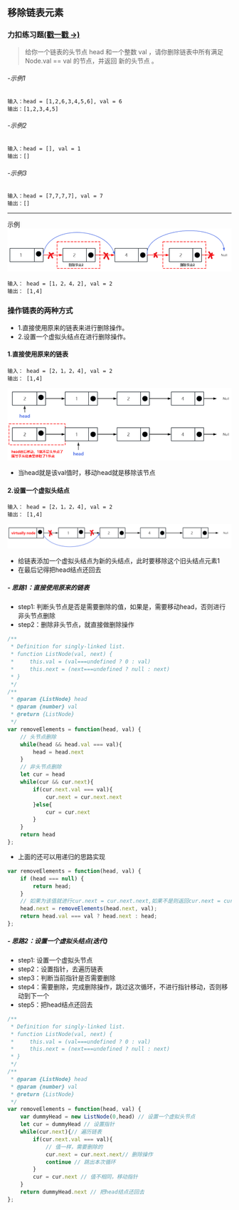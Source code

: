 ## 移除链表元素

### 力扣练习题[(戳一戳 ->)](https://leetcode.cn/problems/remove-linked-list-elements/)

> 给你一个链表的头节点 head 和一个整数 val ，请你删除链表中所有满足 Node.val == val 的节点，并返回 新的头节点 。

###### -示例1
```
输入：head = [1,2,6,3,4,5,6], val = 6
输出：[1,2,3,4,5]
```
###### -示例2
```
输入：head = [], val = 1
输出：[]
```
###### -示例3
```
输入：head = [7,7,7,7], val = 7
输出：[]
```

---
示例
![图片](../../../public/lc_l7.png)
```
输入： head = [1，2，4，2], val = 2
输出： [1,4]
```
### 操作链表的两种方式
- 1.直接使用原来的链表来进行删除操作。
- 2.设置一个虚拟头结点在进行删除操作。

#### 1.直接使用原来的链表
```
输入： head = [2，1，2，4], val = 2
输出： [1,4]
```
![图片](../../../public/lc_l8.png)

- 当head就是该val值时，移动head就是移除该节点

#### 2.设置一个虚拟头结点
```
输入： head = [2，1，2，4], val = 2
输出： [1,4]
```
![图片](../../../public/lc_l9.png)

- 给链表添加一个虚拟头结点为新的头结点，此时要移除这个旧头结点元素1
- 在最后记得把head结点还回去
  

##### - 思路1：直接使用原来的链表
- step1: 判断头节点是否是需要删除的值，如果是，需要移动head，否则进行非头节点删除
- step2：删除非头节点，就直接做删除操作

```js
/**
 * Definition for singly-linked list.
 * function ListNode(val, next) {
 *     this.val = (val===undefined ? 0 : val)
 *     this.next = (next===undefined ? null : next)
 * }
 */
/**
 * @param {ListNode} head
 * @param {number} val
 * @return {ListNode}
 */
var removeElements = function(head, val) {
    // 头节点删除
    while(head && head.val === val){
        head = head.next
    }
    // 非头节点删除
    let cur = head
    while(cur && cur.next){
        if(cur.next.val === val){
            cur.next = cur.next.next
        }else{
            cur = cur.next
        }
    }
    return head
};
```
- 上面的还可以用递归的思路实现
```js
var removeElements = function(head, val) {
    if (head === null) {
        return head;
    }
    // 如果为该值就进行cur.next = cur.next.next,如果不是则返回cur.next = cur.next
    head.next = removeElements(head.next, val); 
    return head.val === val ? head.next : head;
};
```


##### - 思路2：设置一个虚拟头结点(迭代)
- step1: 设置一个虚拟头节点
- step2：设置指针，去遍历链表
- step3：判断当前指针是否需要删除
- step4：需要删除，完成删除操作，跳过这次循环，不进行指针移动，否则移动到下一个
- step5：把head结点还回去

```js
/**
 * Definition for singly-linked list.
 * function ListNode(val, next) {
 *     this.val = (val===undefined ? 0 : val)
 *     this.next = (next===undefined ? null : next)
 * }
 */
/**
 * @param {ListNode} head
 * @param {number} val
 * @return {ListNode}
 */
var removeElements = function(head, val) {
    var dummyHead = new ListNode(0,head) // 设置一个虚拟头节点
    let cur = dummyHead // 设置指针
    while(cur.next){// 遍历链表
        if(cur.next.val === val){
            // 值一样，需要删除的
            cur.next = cur.next.next// 删除操作
            continue // 跳出本次循环
        }
        cur = cur.next // 值不相同，移动指针
    }
    return dummyHead.next // 把head结点还回去
};
```




